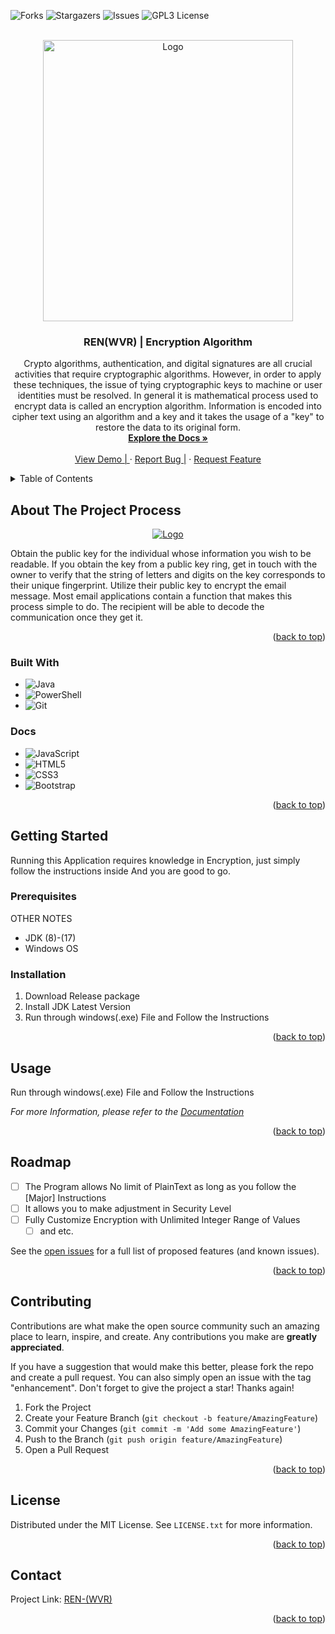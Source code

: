 <!-- Improved & Read Documentation to top link: See: https://ghostpoltergeist.github.io/RenWvr -->
<a name="Documentation"></a>
![Forks](https://img.shields.io/github/forks/GhostPoltergeist/RenWvr?style=for-the-badge)
![Stargazers](https://img.shields.io/github/stars/GhostPoltergeist/RenWvr?style=for-the-badge)
![Issues](https://img.shields.io/github/issues/GhostPoltergeist/RenWvr?style=for-the-badge)
![GPL3 License](https://img.shields.io/github/license/GhostPoltergeist/RenWvr?style=for-the-badge)

<!-- PROJECT LOGO -->
<br />
<div align="center">
  <a href="https://github.com/GhostPoltergeist/RenWvr)">
    <img src="https://iili.io/UN6gGj.md.png" alt="Logo" width="400" height="450">
  </a>
<h3 align="center">REN(WVR) | Encryption Algorithm</h3>

  <p align="center">
    Crypto algorithms, authentication, and digital signatures are all crucial activities that require cryptographic algorithms. However, 
    in order to apply these techniques, the issue of tying cryptographic keys to machine or user identities must be resolved. In general
    it is mathematical process used to encrypt data is called an encryption algorithm. Information is encoded into cipher text using an algorithm and a key
    and it takes the usage of a "key" to restore the data to its original form.
    <br />
    <a href="https://ghostpoltergeist.github.io/RenWvr"><strong>Explore the Docs »</strong></a>
    <br />
    <br />
    <a href="https://github.com/GhostPoltergeist/RenWvr">View Demo | </a>
    ·
    <a href="https://github.com/GhostPoltergeist/RenWvr/issues">Report Bug |</a>
    ·
    <a href="https://github.com/GhostPoltergeist/RenWvr/issues">Request Feature </a>
  </p>
</div>


<!-- TABLE OF CONTENTS -->
<details>
  <summary>Table of Contents</summary>
  <ol>
    <li>
      <a href="#about-the-project">About The Project</a>
      <ul>
        <li><a href="#built-with">Built With</a></li>
      </ul>
    </li>
    <li>
      <a href="#getting-started">Getting Started</a>
      <ul>
        <li><a href="#prerequisites">Prerequisites</a></li>
        <li><a href="#installation">Installation</a></li>
      </ul>
    </li>
    <li><a href="#usage">Usage</a></li>
    <li><a href="#roadmap">Roadmap</a></li>
    <li><a href="#contributing">Contributing</a></li>
    <li><a href="#license">License</a></li>
    <li><a href="#contact">Contact</a></li>
    <li><a href="#acknowledgments">Acknowledgments</a></li>
  </ol>
</details>



<!-- ABOUT THE PROJECT -->
## About The Project Process
<div align="center">
  <a href="https://github.com/GhostPoltergeist/RenWvr)">
    <img src="https://iili.io/UNiDrv.md.png" alt="Logo">
  </a>
</div>

Obtain the public key for the individual whose information you wish to be readable. If you obtain the key from a public key ring, get in touch with the owner to verify that the string of letters and digits on the key corresponds to their unique fingerprint. Utilize their public key to encrypt the email message. Most email applications contain a function that makes this process simple to do. The recipient will be able to decode the communication once they get it.

<p align="right">(<a href="#readme-top">back to top</a>)</p>



### Built With

* ![Java](https://img.shields.io/badge/java-%23ED8B00.svg?style=for-the-badge&logo=java&logoColor=white)
* ![PowerShell](https://img.shields.io/badge/PowerShell-%235391FE.svg?style=for-the-badge&logo=powershell&logoColor=white)
* ![Git](https://img.shields.io/badge/git-%23F05033.svg?style=for-the-badge&logo=git&logoColor=white)

### Docs

* ![JavaScript](https://img.shields.io/badge/javascript-%23323330.svg?style=for-the-badge&logo=javascript&logoColor=%23F7DF1E)
* ![HTML5](https://img.shields.io/badge/html5-%23E34F26.svg?style=for-the-badge&logo=html5&logoColor=white)
* ![CSS3](https://img.shields.io/badge/css3-%231572B6.svg?style=for-the-badge&logo=css3&logoColor=white)
* ![Bootstrap](https://img.shields.io/badge/bootstrap-%23563D7C.svg?style=for-the-badge&logo=bootstrap&logoColor=white)

<p align="right">(<a href="#readme-top">back to top</a>)</p>

<!-- GETTING STARTED -->
## Getting Started

Running this Application requires knowledge in Encryption, just simply follow the instructions inside 
And you are good to go.

### Prerequisites

OTHER NOTES
* JDK (8)-(17)
* Windows OS

### Installation

1. Download Release package
2. Install JDK Latest Version
3. Run through windows(.exe) File and Follow the Instructions

<p align="right">(<a href="#readme-top">back to top</a>)</p>

<!-- USAGE EXAMPLES -->
## Usage

Run through windows(.exe) File and Follow the Instructions

_For more Information, please refer to the [Documentation](https://ghostpoltergeist.github.io/RenWvr)_

<p align="right">(<a href="#readme-top">back to top</a>)</p>

<!-- ROADMAP -->
## Roadmap

- [ ] The Program allows No limit of PlainText as long as you follow the [Major] Instructions
- [ ] It allows you to make adjustment in Security Level
- [ ] Fully Customize Encryption with Unlimited Integer Range of Values
    - [ ] and etc.

See the [open issues](https://github.com/GhostPoltergeist/RenWvr/issues) for a full list of proposed features (and known issues).

<p align="right">(<a href="#readme-top">back to top</a>)</p>


<!-- CONTRIBUTING -->
## Contributing

Contributions are what make the open source community such an amazing place to learn, inspire, and create. Any contributions you make are **greatly appreciated**.

If you have a suggestion that would make this better, please fork the repo and create a pull request. You can also simply open an issue with the tag "enhancement".
Don't forget to give the project a star! Thanks again!

1. Fork the Project
2. Create your Feature Branch (`git checkout -b feature/AmazingFeature`)
3. Commit your Changes (`git commit -m 'Add some AmazingFeature'`)
4. Push to the Branch (`git push origin feature/AmazingFeature`)
5. Open a Pull Request

<p align="right">(<a href="#readme-top">back to top</a>)</p>



<!-- LICENSE -->
## License

Distributed under the MIT License. See `LICENSE.txt` for more information.

<p align="right">(<a href="#readme-top">back to top</a>)</p>

<!-- CONTACT -->
## Contact

Project Link: [REN-(WVR)](https://github.com/GhostPoltergeist/RenWvr)

<p align="right">(<a href="#readme-top">back to top</a>)</p>
